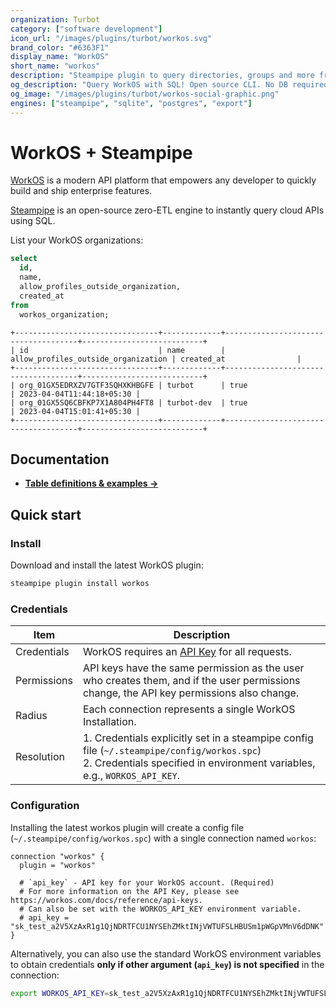 ```yaml
---
organization: Turbot
category: ["software development"]
icon_url: "/images/plugins/turbot/workos.svg"
brand_color: "#6363F1"
display_name: "WorkOS"
short_name: "workos"
description: "Steampipe plugin to query directories, groups and more from WorkOS."
og_description: "Query WorkOS with SQL! Open source CLI. No DB required."
og_image: "/images/plugins/turbot/workos-social-graphic.png"
engines: ["steampipe", "sqlite", "postgres", "export"]
---
```


# WorkOS + Steampipe

[WorkOS](https://workos.com/) is a modern API platform that empowers any developer to quickly build and ship enterprise features.

[Steampipe](https://steampipe.io) is an open-source zero-ETL engine to instantly query cloud APIs using SQL.

List your WorkOS organizations:

```sql
select
  id,
  name,
  allow_profiles_outside_organization,
  created_at
from
  workos_organization;
```

```
+--------------------------------+-------------+-------------------------------------+---------------------------+
| id                             | name        | allow_profiles_outside_organization | created_at                |
+--------------------------------+-------------+-------------------------------------+---------------------------+
| org_01GX5EDRXZV7GTF3SQHXKHBGFE | turbot      | true                                | 2023-04-04T11:44:18+05:30 |
| org_01GX5SQ6CBFKP7X1A804PH4FT8 | turbot-dev  | true                                | 2023-04-04T15:01:41+05:30 |
+--------------------------------+-------------+-------------------------------------+---------------------------+
```

## Documentation

- **[Table definitions & examples →](/plugins/turbot/workos/tables)**

## Quick start

### Install

Download and install the latest WorkOS plugin:

```bash
steampipe plugin install workos
```

### Credentials

| Item        | Description                                                                                                                                                                 |
| ----------- | --------------------------------------------------------------------------------------------------------------------------------------------------------------------------- |
| Credentials | WorkOS requires an [API Key](https://workos.com/docs/reference/api-keys) for all requests.                                                                                  |
| Permissions | API keys have the same permission as the user who creates them, and if the user permissions change, the API key permissions also change.                                   |
| Radius      | Each connection represents a single WorkOS Installation.                                                                                                                    |
| Resolution  | 1. Credentials explicitly set in a steampipe config file (`~/.steampipe/config/workos.spc`)<br />2. Credentials specified in environment variables, e.g., `WORKOS_API_KEY`. |

### Configuration

Installing the latest workos plugin will create a config file (`~/.steampipe/config/workos.spc`) with a single connection named `workos`:

```hcl
connection "workos" {
  plugin = "workos"

  # `api_key` - API key for your WorkOS account. (Required)
  # For more information on the API Key, please see https://workos.com/docs/reference/api-keys.
  # Can also be set with the WORKOS_API_KEY environment variable.
  # api_key = "sk_test_a2V5XzAxR1g1QjNDRTFCU1NYSEhZMktINjVWTUFSLHBUSm1pWGpVMnV6dDNK"
}
```

Alternatively, you can also use the standard WorkOS environment variables to obtain credentials **only if other argument (`api_key`) is not specified** in the connection:

```sh
export WORKOS_API_KEY=sk_test_a2V5XzAxR1g1QjNDRTFCU1NYSEhZMktINjVWTUFSLHBUSm1pWGpVMnV6dDNK
```


